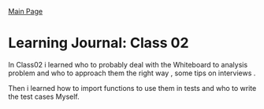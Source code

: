 [Main Page](../README.md)
# Learning Journal: Class 02

In Class02 i learned who to probably deal with the Whiteboard to analysis problem and who to approach them the right way , some tips on interviews .

Then i learned how to import functions to use them in tests and who to write the test cases Myself.

